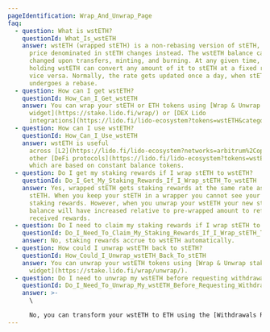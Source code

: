 ```yaml
---
pageIdentification: Wrap_And_Unwrap_Page
faq:
  - question: What is wstETH?
    questionId: What_Is_wstETH
    answer: wstETH (wrapped stETH) is a non-rebasing version of stETH, wstETH's
      price denominated in stETH changes instead. The wstETH balance can only be
      changed upon transfers, minting, and burning. At any given time, anyone
      holding wstETH can convert any amount of it to stETH at a fixed rate, and
      vice versa. Normally, the rate gets updated once a day, when stETH
      undergoes a rebase.
  - question: How can I get wstETH?
    questionId: How_Can_I_Get_wstETH
    answer: You can wrap your stETH or ETH tokens using [Wrap & Unwrap staking
      widget](https://stake.lido.fi/wrap/) or [DEX Lido
      integrations](https://lido.fi/lido-ecosystem?tokens=wstETH&categories=Get)
  - question: How can I use wstETH?
    questionId: How_Can_I_Use_wstETH
    answer: wstETH is useful
      across [L2](https://lido.fi/lido-ecosystem?networks=arbitrum%2Coptimism) and
      other [DeFi protocols](https://lido.fi/lido-ecosystem?tokens=wstETH),
      which are based on constant balance tokens.
  - question: Do I get my staking rewards if I wrap stETH to wstETH?
    questionId: Do_I_Get_My_Staking_Rewards_If_I_Wrap_stETH_To_wstETH
    answer: Yes, wrapped stETH gets staking rewards at the same rate as regular
      stETH. When you keep your stETH in a wrapper you cannot see your daily
      staking rewards. However, when you unwrap your wstETH your new stETH
      balance will have increased relative to pre-wrapped amount to reflect your
      received rewards.
  - question: Do I need to claim my staking rewards if I wrap stETH to wstETH?
    questionId: Do_I_Need_To_Claim_My_Staking_Rewards_If_I_Wrap_stETH_To_wstETH
    answer: No, staking rewards accrue to wstETH automatically.
  - question: How could I unwrap wstETH back to stETH?
    questionId: How_Could_I_Unwrap_wstETH_Back_To_stETH
    answer: You can unwrap your wstETH tokens using [Wrap & Unwrap staking
      widget](https://stake.lido.fi/wrap/unwrap/).
  - question: Do I need to unwrap my wstETH before requesting withdrawals?
    questionId: Do_I_Need_To_Unwrap_My_wstETH_Before_Requesting_Withdrawals
    answer: >-
      \

      No, you can transform your wstETH to ETH using the [Withdrawals Request and Claim tabs](/withdrawals/request/). Note that, under the hood, wstETH will unwrap to stETH first, so your request will be denominated in stETH.
---
```

